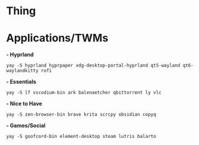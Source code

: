 # Thing

# Applications/TWMs
**- Hyprland**

`yay -S hyprland hyprpaper xdg-desktop-portal-hyprland qt5-wayland qt6-waylandkitty rofi`

**- Essentials**

`yay -S lf vscodium-bin ark balenaetcher qbittorrent ly vlc`

**- Nice to Have**

`yay -S zen-browser-bin brave krita scrcpy obsidian copyq`

**- Games/Social**

`yay -S goofcord-bin element-desktop steam lutris balarto`
